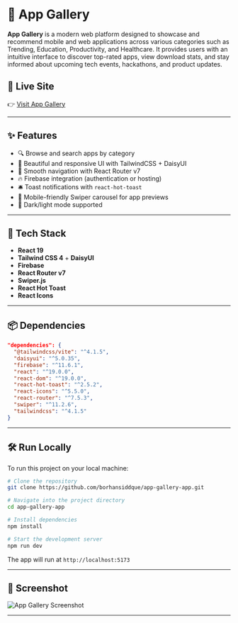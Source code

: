 

# 📱 App Gallery

**App Gallery** is a modern web platform designed to showcase and recommend mobile and web applications across various categories such as Trending, Education, Productivity, and Healthcare. It provides users with an intuitive interface to discover top-rated apps, view download stats, and stay informed about upcoming tech events, hackathons, and product updates.

## 🚀 Live Site

👉 [Visit App Gallery](https://app-gallery-f7b8e.web.app/)

---

## ✨ Features

- 🔍 Browse and search apps by category
- 🎨 Beautiful and responsive UI with TailwindCSS + DaisyUI
- 🔄 Smooth navigation with React Router v7
- 🔥 Firebase integration (authentication or hosting)
- 🛎️ Toast notifications with `react-hot-toast`
- 📱 Mobile-friendly Swiper carousel for app previews
- 🌙 Dark/light mode supported

---

## 🧰 Tech Stack

- **React 19**
- **Tailwind CSS 4** + **DaisyUI**
- **Firebase**
- **React Router v7**
- **Swiper.js**
- **React Hot Toast**
- **React Icons**

---

## 📦 Dependencies

```json
"dependencies": {
  "@tailwindcss/vite": "^4.1.5",
  "daisyui": "^5.0.35",
  "firebase": "^11.6.1",
  "react": "^19.0.0",
  "react-dom": "^19.0.0",
  "react-hot-toast": "^2.5.2",
  "react-icons": "^5.5.0",
  "react-router": "^7.5.3",
  "swiper": "^11.2.6",
  "tailwindcss": "^4.1.5"
}
```

---

## 🛠️ Run Locally

To run this project on your local machine:

```bash
# Clone the repository
git clone https://github.com/borhansiddque/app-gallery-app.git

# Navigate into the project directory
cd app-gallery-app

# Install dependencies
npm install

# Start the development server
npm run dev
```

The app will run at `http://localhost:5173`

---

## 📸 Screenshot

![App Gallery Screenshot](https://i.ibb.co/ycZPrmVg/app-gallery.png)

---
